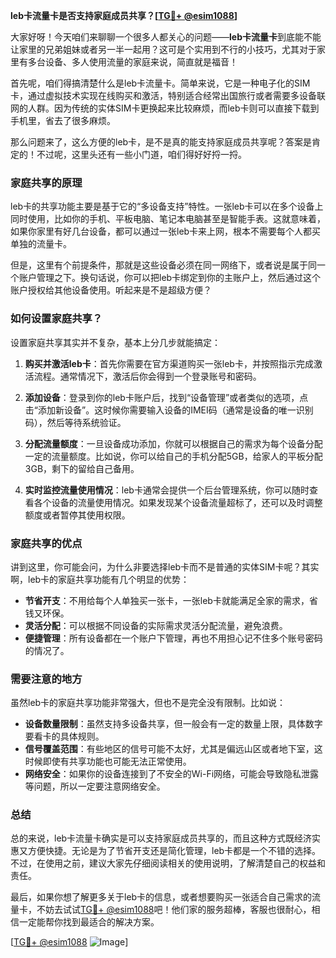**leb卡流量卡是否支持家庭成员共享？[[TG💪+ @esim1088](https://t.me/s/esim1088)]**

大家好呀！今天咱们来聊聊一个很多人都关心的问题——**leb卡流量卡**到底能不能让家里的兄弟姐妹或者另一半一起用？这可是个实用到不行的小技巧，尤其对于家里有多台设备、多人使用流量的家庭来说，简直就是福音！

首先呢，咱们得搞清楚什么是leb卡流量卡。简单来说，它是一种电子化的SIM卡，通过虚拟技术实现在线购买和激活，特别适合经常出国旅行或者需要多设备联网的人群。因为传统的实体SIM卡更换起来比较麻烦，而leb卡则可以直接下载到手机里，省去了很多麻烦。

那么问题来了，这么方便的leb卡，是不是真的能支持家庭成员共享呢？答案是肯定的！不过呢，这里头还有一些小门道，咱们得好好捋一捋。

### **家庭共享的原理**
leb卡的共享功能主要是基于它的“多设备支持”特性。一张leb卡可以在多个设备上同时使用，比如你的手机、平板电脑、笔记本电脑甚至是智能手表。这就意味着，如果你家里有好几台设备，都可以通过一张leb卡来上网，根本不需要每个人都买单独的流量卡。

但是，这里有个前提条件，那就是这些设备必须在同一网络下，或者说是属于同一个账户管理之下。换句话说，你可以把leb卡绑定到你的主账户上，然后通过这个账户授权给其他设备使用。听起来是不是超级方便？

### **如何设置家庭共享？**
设置家庭共享其实并不复杂，基本上分几步就能搞定：

1. **购买并激活leb卡**：首先你需要在官方渠道购买一张leb卡，并按照指示完成激活流程。通常情况下，激活后你会得到一个登录账号和密码。

2. **添加设备**：登录到你的leb卡账户后，找到“设备管理”或者类似的选项，点击“添加新设备”。这时候你需要输入设备的IMEI码（通常是设备的唯一识别码），然后等待系统验证。

3. **分配流量额度**：一旦设备成功添加，你就可以根据自己的需求为每个设备分配一定的流量额度。比如说，你可以给自己的手机分配5GB，给家人的平板分配3GB，剩下的留给自己备用。

4. **实时监控流量使用情况**：leb卡通常会提供一个后台管理系统，你可以随时查看各个设备的流量使用情况。如果发现某个设备流量超标了，还可以及时调整额度或者暂停其使用权限。

### **家庭共享的优点**
讲到这里，你可能会问，为什么非要选择leb卡而不是普通的实体SIM卡呢？其实啊，leb卡的家庭共享功能有几个明显的优势：

- **节省开支**：不用给每个人单独买一张卡，一张leb卡就能满足全家的需求，省钱又环保。
- **灵活分配**：可以根据不同设备的实际需求灵活分配流量，避免浪费。
- **便捷管理**：所有设备都在一个账户下管理，再也不用担心记不住多个账号密码的情况了。

### **需要注意的地方**
虽然leb卡的家庭共享功能非常强大，但也不是完全没有限制。比如说：

- **设备数量限制**：虽然支持多设备共享，但一般会有一定的数量上限，具体数字要看卡的具体规则。
- **信号覆盖范围**：有些地区的信号可能不太好，尤其是偏远山区或者地下室，这时候即使有共享功能也可能无法正常使用。
- **网络安全**：如果你的设备连接到了不安全的Wi-Fi网络，可能会导致隐私泄露等问题，所以一定要注意网络安全。

### **总结**
总的来说，leb卡流量卡确实是可以支持家庭成员共享的，而且这种方式既经济实惠又方便快捷。无论是为了节省开支还是简化管理，leb卡都是一个不错的选择。不过，在使用之前，建议大家先仔细阅读相关的使用说明，了解清楚自己的权益和责任。

最后，如果你想了解更多关于leb卡的信息，或者想要购买一张适合自己需求的流量卡，不妨去试试[TG💪+ @esim1088](https://t.me/s/esim1088)吧！他们家的服务超棒，客服也很耐心，相信一定能帮你找到最适合的解决方案。

[[TG💪+ @esim1088](https://t.me/s/esim1088) ![Image](https://i.postimg.cc/4NQfJmqS/Snipaste-2025-05-13-00-14-12.png)]